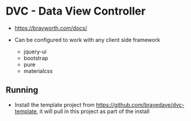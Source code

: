 # DVC - Data View Controller

* https://brayworth.com/docs/

* Can be configured to work with any client side framework
  * jquery-ui
  * bootstrap
  * pure
  * materialcss

## Running
* Install the template project from https://github.com/bravedave/dvc-template,
it will pull in this project as part of the install
